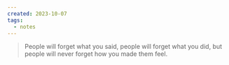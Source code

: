 ```yaml
---
created: 2023-10-07
tags:
  - notes
---
```



> People will forget what you said, people will forget what you did, but people will never forget how you made them feel.

